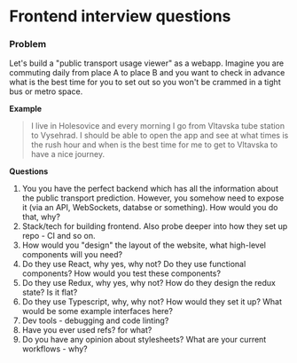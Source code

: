 # Frontend interview questions

### Problem

Let's build a "public transport usage viewer" as a webapp. Imagine you are commuting daily from place A to place B and you want to check in advance what is the best time for you to set out so you won't be crammed in a tight bus or metro space. 

**Example**
>I live in Holesovice and every morning I go from Vltavska tube station to Vysehrad. I should be able to open the app and see at what times is the rush hour and when is the best time for me to get to Vltavska to have a nice journey.

**Questions**
1. You you have the perfect backend which has all the information about the public transport prediction. However, you somehow need to expose it (via an API, WebSockets, databse or something). How would you do that, why?
2. Stack/tech for building frontend. Also probe deeper into how they set up repo - CI and so on.
3. How would you "design" the layout of the website, what high-level components will you need?
4. Do they use React, why yes, why not? Do they use functional components? How would you test these components?
5. Do they use Redux, why yes, why not? How do they design the redux state? Is it flat?
6. Do they use Typescript, why, why not? How would they set it up? What would be some example interfaces here?
7. Dev tools - debugging and code linting?
8. Have you ever used refs? for what?
9. Do you have any opinion about stylesheets? What are your current workflows - why?

